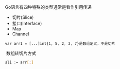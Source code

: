 Go语言有四种特殊的类型通常是看作引用传递

- 切片(Slice)
- 接口(Interface)
- Map
- Channel

```
var arr1 = [...]int{1, 5, 2, 3, 7}是数组定义，不是切片
```

​	数组转切片方式

```bash
sli := arr[:]
```

